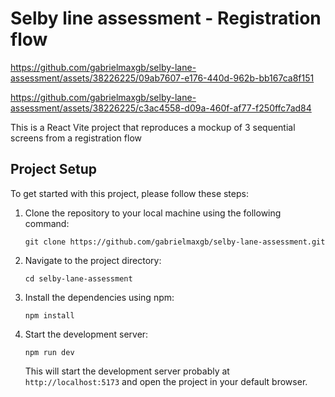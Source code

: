 Selby line assessment - Registration flow
========================================


https://github.com/gabrielmaxgb/selby-lane-assessment/assets/38226225/09ab7607-e176-440d-962b-bb167ca8f151



https://github.com/gabrielmaxgb/selby-lane-assessment/assets/38226225/c3ac4558-d09a-460f-af77-f250ffc7ad84


This is a React Vite project that reproduces a mockup of 3 sequential screens from a registration flow

Project Setup
-------------

To get started with this project, please follow these steps:

1.  Clone the repository to your local machine using the following command:

    `git clone https://github.com/gabrielmaxgb/selby-lane-assessment.git`

2.  Navigate to the project directory:

    `cd selby-lane-assessment`

3.  Install the dependencies using npm:

    `npm install`

4.  Start the development server:

    `npm run dev`

    This will start the development server probably at `http://localhost:5173` and open the project in your default browser.
